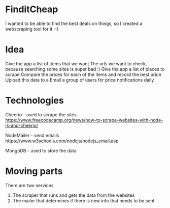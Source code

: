 # FinditCheap

I wanted to be able to find the best deals on things, so I created a webscraping tool for it :-)

# Idea

Give the app a list of items that we want
The urls we want to check, because searching some sites is super bad :)
Give tha app a list of places to scrape 
Compare the prices for each of the items and record the best price
Upload this data to a 
Email a group of users for price notifications daily

# Technologies

Cheerio - used to scrape the sites
https://www.freecodecamp.org/news/how-to-scrape-websites-with-node-js-and-cheerio/

NodeMailer - send emails
https://www.w3schools.com/nodejs/nodejs_email.asp

MongoDB - used to store the data

# Moving parts

There are two services
1. The scraper that runs and gets the data from the websites
2. The mailer that determines if there is new info that needs to be sent